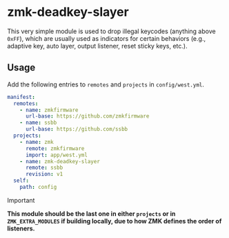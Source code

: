 # zmk-deadkey-slayer

This very simple module is used to drop illegal keycodes (anything above `0xFF`), which are usually used as indicators for certain behaviors (e.g., adaptive key, auto layer, output listener, reset sticky keys, etc.).

## Usage

Add the following entries to `remotes` and `projects` in `config/west.yml`.

```yaml
manifest:
  remotes:
    - name: zmkfirmware
      url-base: https://github.com/zmkfirmware
    - name: ssbb
      url-base: https://github.com/ssbb
  projects:
    - name: zmk
      remote: zmkfirmware
      import: app/west.yml
    - name: zmk-deadkey-slayer
      remote: ssbb
      revision: v1
  self:
    path: config
```

> [!IMPORTANT]
> **This module should be the last one in either `projects` or in `ZMK_EXTRA_MODULES` if building locally, due to how ZMK defines the order of listeners.**
